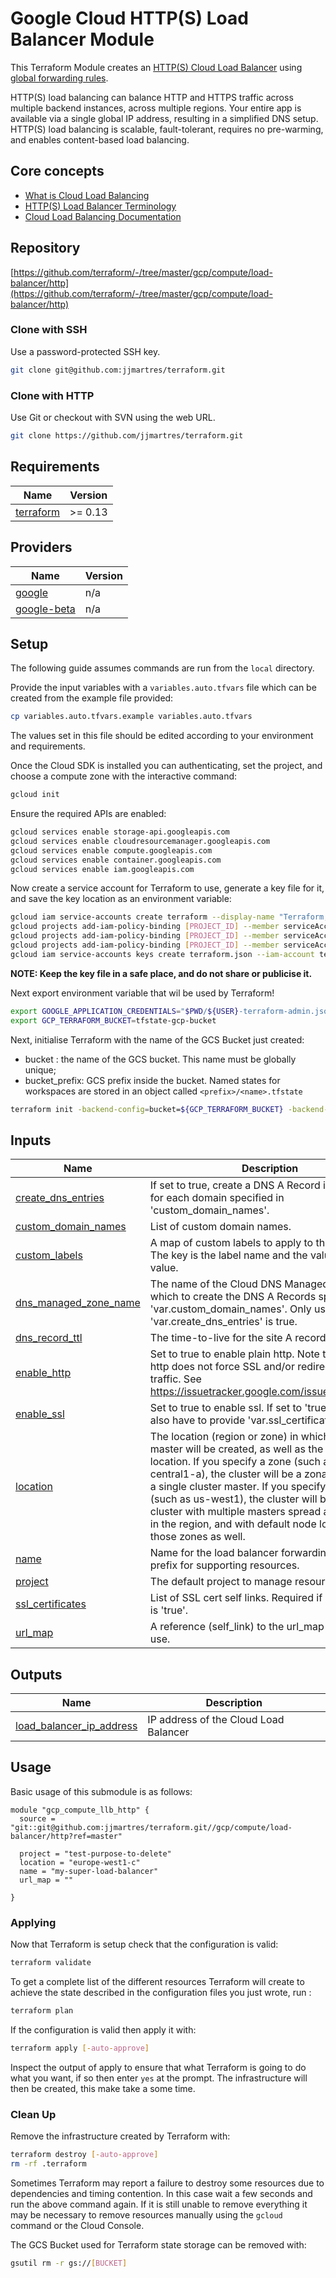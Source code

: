 <!-- BEGIN_TF_DOCS -->

# Google Cloud HTTP(S) Load Balancer Module

This Terraform Module creates an [HTTP(S) Cloud Load Balancer](https://cloud.google.com/load-balancing/docs/https/) using [global forwarding rules](https://cloud.google.com/load-balancing/docs/https/global-forwarding-rules).

HTTP(S) load balancing can balance HTTP and HTTPS traffic across multiple backend instances, across multiple regions. Your entire app is available via a single global IP address, resulting in a simplified DNS setup. HTTP(S) load balancing is scalable, fault-tolerant, requires no pre-warming, and enables content-based load balancing.

## Core concepts

- [What is Cloud Load Balancing](https://github.com/terraform/-/blob/master/gcp/compute/load-balancer/_docs/core-concepts.md#what-is-cloud-load-balancing)
- [HTTP(S) Load Balancer Terminology](https://github.com/terraform/-/blob/master/gcp/compute/load-balancer/_docs/core-concepts.md#https-load-balancer-terminology)
- [Cloud Load Balancing Documentation](https://cloud.google.com/load-balancing/)
## Repository

[https://github.com/terraform/-/tree/master/gcp/compute/load-balancer/http](https://github.com/terraform/-/tree/master/gcp/compute/load-balancer/http)

### Clone with SSH
Use a password-protected SSH key.
```bash
git clone git@github.com:jjmartres/terraform.git
```

###  Clone with HTTP
Use Git or checkout with SVN using the web URL.
```bash
git clone https://github.com/jjmartres/terraform.git
```
## Requirements

| Name | Version |
|------|---------|
| <a name="requirement_terraform"></a> [terraform](#requirement\_terraform) | >= 0.13 |
## Providers

| Name | Version |
|------|---------|
| <a name="provider_google"></a> [google](#provider\_google) | n/a |
| <a name="provider_google-beta"></a> [google-beta](#provider\_google-beta) | n/a |
## Setup
The following guide assumes commands are run from the `local` directory.

Provide the input variables with a `variables.auto.tfvars` file which can be created from the example file provided:

```bash
cp variables.auto.tfvars.example variables.auto.tfvars
```

The values set in this file should be edited according to your environment and requirements.

Once the Cloud SDK is installed you can authenticating, set the project, and choose a compute zone with the interactive command:

```bash
gcloud init
```

Ensure the required APIs are enabled:

```bash
gcloud services enable storage-api.googleapis.com
gcloud services enable cloudresourcemanager.googleapis.com
gcloud services enable compute.googleapis.com
gcloud services enable container.googleapis.com
gcloud services enable iam.googleapis.com
```

Now create a service account for Terraform to use, generate a key file for it, and save the key location as an environment variable:

```bash
gcloud iam service-accounts create terraform --display-name "Terraform, Infrastructure as Code"
gcloud projects add-iam-policy-binding [PROJECT_ID] --member serviceAccount:terraform@[PROJECT_ID].iam.gserviceaccount.com --role roles/compute.admin
gcloud projects add-iam-policy-binding [PROJECT_ID] --member serviceAccount:terraform@[PROJECT_ID].iam.gserviceaccount.com --role roles/storage.admin
gcloud projects add-iam-policy-binding [PROJECT_ID] --member serviceAccount:terraform@[PROJECT_ID].iam.gserviceaccount.com --role roles/iam.serviceAccountUser
gcloud iam service-accounts keys create terraform.json --iam-account terraform@[PROJECT_ID].iam.gserviceaccount.com
```

**NOTE: Keep the key file in a safe place, and do not share or publicise it.**

Next export environment variable that wil be used by Terraform!

```bash
export GOOGLE_APPLICATION_CREDENTIALS="$PWD/${USER}-terraform-admin.json"
export GCP_TERRAFORM_BUCKET=tfstate-gcp-bucket
```

Next, initialise Terraform with the name of the GCS Bucket just created:

 * bucket : the name of the GCS bucket. This name must be globally unique;
 * bucket_prefix: GCS prefix inside the bucket. Named states for workspaces are stored in an object called `<prefix>/<name>.tfstate`

```bash
terraform init -backend-config=bucket=${GCP_TERRAFORM_BUCKET} -backend-config=prefix=[BUCKET_PREFIX]
```
## Inputs

| Name | Description | Type | Default | Required |
|------|-------------|------|---------|:--------:|
| <a name="input_create_dns_entries"></a> [create\_dns\_entries](#input\_create\_dns\_entries) | If set to true, create a DNS A Record in Cloud DNS for each domain specified in 'custom\_domain\_names'. | `bool` | `false` | no |
| <a name="input_custom_domain_names"></a> [custom\_domain\_names](#input\_custom\_domain\_names) | List of custom domain names. | `list(string)` | `[]` | no |
| <a name="input_custom_labels"></a> [custom\_labels](#input\_custom\_labels) | A map of custom labels to apply to the resources. The key is the label name and the value is the label value. | `map(string)` | `{}` | no |
| <a name="input_dns_managed_zone_name"></a> [dns\_managed\_zone\_name](#input\_dns\_managed\_zone\_name) | The name of the Cloud DNS Managed Zone in which to create the DNS A Records specified in 'var.custom\_domain\_names'. Only used if 'var.create\_dns\_entries' is true. | `string` | `"replace-me"` | no |
| <a name="input_dns_record_ttl"></a> [dns\_record\_ttl](#input\_dns\_record\_ttl) | The time-to-live for the site A records (seconds) | `number` | `300` | no |
| <a name="input_enable_http"></a> [enable\_http](#input\_enable\_http) | Set to true to enable plain http. Note that disabling http does not force SSL and/or redirect HTTP traffic. See https://issuetracker.google.com/issues/35904733 | `bool` | `true` | no |
| <a name="input_enable_ssl"></a> [enable\_ssl](#input\_enable\_ssl) | Set to true to enable ssl. If set to 'true', you will also have to provide 'var.ssl\_certificates'. | `bool` | `false` | no |
| <a name="input_location"></a> [location](#input\_location) | The location (region or zone) in which the cluster master will be created, as well as the default node location. If you specify a zone (such as us-central1-a), the cluster will be a zonal cluster with a single cluster master. If you specify a region (such as us-west1), the cluster will be a regional cluster with multiple masters spread across zones in the region, and with default node locations in those zones as well. | `string` | n/a | yes |
| <a name="input_name"></a> [name](#input\_name) | Name for the load balancer forwarding rule and prefix for supporting resources. | `string` | n/a | yes |
| <a name="input_project"></a> [project](#input\_project) | The default project to manage resources in. | `string` | n/a | yes |
| <a name="input_ssl_certificates"></a> [ssl\_certificates](#input\_ssl\_certificates) | List of SSL cert self links. Required if 'enable\_ssl' is 'true'. | `list(string)` | `[]` | no |
| <a name="input_url_map"></a> [url\_map](#input\_url\_map) | A reference (self\_link) to the url\_map resource to use. | `string` | n/a | yes |
## Outputs

| Name | Description |
|------|-------------|
| <a name="output_load_balancer_ip_address"></a> [load\_balancer\_ip\_address](#output\_load\_balancer\_ip\_address) | IP address of the Cloud Load Balancer |
## Usage
Basic usage of this submodule is as follows:

```hcl
module "gcp_compute_llb_http" {
  source = "git::git@github.com:jjmartres/terraform.git//gcp/compute/load-balancer/http?ref=master"

  project = "test-purpose-to-delete"
  location = "europe-west1-c"
  name = "my-super-load-balancer"
  url_map = ""

}
```
### Applying

Now that Terraform is setup check that the configuration is valid:

```bash
terraform validate 
```

To get a complete list of the different resources Terraform will create to achieve the state described in the configuration files you just wrote, run :

```bash
terraform plan
```

If the configuration is valid then apply it with:

```bash
terraform apply [-auto-approve]
```

Inspect the output of apply to ensure that what Terraform is going to do what you want, if so then enter `yes` at the prompt.
The infrastructure will then be created, this make take a some time.


### Clean Up

Remove the infrastructure created by Terraform with:

```bash
terraform destroy [-auto-approve]
rm -rf .terraform
```

Sometimes Terraform may report a failure to destroy some resources due to dependencies and timing contention.
In this case wait a few seconds and run the above command again. If it is still unable to remove everything it may be necessary to remove resources manually using the `gcloud` command or the Cloud Console.

The GCS Bucket used for Terraform state storage can be removed with:

```bash
gsutil rm -r gs://[BUCKET]
```
<!-- other.md -->
<!-- END_TF_DOCS -->